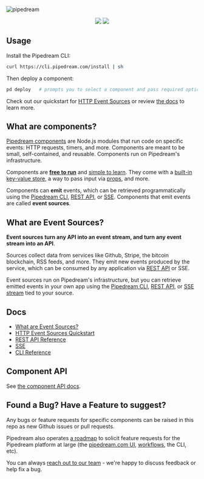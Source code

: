 ![pipedream](https://i.ibb.co/hB42XLK/github2.png)

<p align="center">
  <img src="https://img.shields.io/badge/-Join%20us%20on%20Slack-green?logo=slack&logoColor=34d28B&labelColor=150d11&color=34d28B&logoWidth=18&link=https%3A%2F%2Fpipedream.com%2Fcommunity&link=https%3A%2F%2Fpipedream.com%2Fcommunity)](https://pipedream.com/community">
  <img src="https://img.shields.io/twitter/follow/pipedream?label=Follow%20%40pipedream&style=social">
</p>

## Usage

Install the Pipedream CLI:

```bash
curl https://cli.pipedream.com/install | sh
```

Then deploy a component:

```bash
pd deploy   # prompts you to select a component and pass required options
```

Check out our quickstart for [HTTP Event Sources](/apps/http/) or review [the docs](#docs) to learn more.

## What are components?

[Pipedream components](COMPONENT-API.md) are Node.js modules that run code on specific events: HTTP requests, timers, and more. Components are meant to be small, self-contained, and reusable. Components run on Pipedream's infrastructure.

Components are [**free to run**](#pricing) and [simple to learn](COMPONENT-API.md). They come with a [built-in key-value store](COMPONENT-API.md#servicedb), a way to pass input via [props](COMPONENT-API.md#props), and more.

Components can **emit** events, which can be retrieved programmatically using the [Pipedream CLI](https://docs.pipedream.com/cli/reference/), [REST API](https://docs.pipedream.com/api/rest/), or [SSE](https://docs.pipedream.com/api/sse/). Components that emit events are called **event sources**.

## What are Event Sources?

**Event sources turn any API into an event stream, and turn any event stream into an API**.

Sources collect data from services like Github, Stripe, the bitcoin blockchain, RSS feeds, and more. They emit new events produced by the service, which can be consumed by any application via [REST API](https://docs.pipedream.com/api/rest/) or SSE.

Event sources run on Pipedream's infrastructure, but you can retrieve emitted events in your own app using the [Pipedream CLI](https://docs.pipedream.com/cli/reference/), [REST API](https://docs.pipedream.com/api/rest/), or [SSE stream](https://docs.pipedream.com/api/sse/) tied to your source.

## Docs

- [What are Event Sources?](https://docs.pipedream.com/event-sources/)
- [HTTP Event Sources Quickstart](https://github.com/PipedreamHQ/pipedream/tree/master/apps/http)
- [REST API Reference](https://docs.pipedream.com/api/rest/)
- [SSE](https://docs.pipedream.com/api/sse/)
- [CLI Reference](https://docs.pipedream.com/cli/reference/)

## Component API

See [the component API docs](COMPONENT-API.md).

## Found a Bug? Have a Feature to suggest?

Any bugs or feature requests for specific components can be raised in this repo as new Github issues or pull requests.

Pipedream also operates [a roadmap](https://github.com/PipedreamHQ/roadmap) to solicit feature requests for the Pipedream platform at large (the [pipedream.com UI](https://pipedream.com), [workflows](https://docs.pipedream.com/workflows/), the CLI, etc).

You can always [reach out to our team](https://docs.pipedream.com/support/) - we're happy to discuss feedback or help fix a bug.
